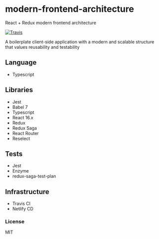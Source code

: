 # modern-frontend-architecture
React + Redux modern frontend architecture

[![Travis](https://img.shields.io/travis/alanrsoares/modern-frontend-architecture/master.svg)](https://travis-ci.org/alanrsoares/modern-frontend-architecture)


A boilerplate client-side application with a modern and scalable structure that values reusability and testability

## Language

- Typescript

## Libraries

- Jest
- Babel 7
- Typescript
- React 16.x
- Redux
- Redux Saga
- React Router
- Reselect

## Tests

- Jest
- Enzyme
- redux-saga-test-plan

## Infrastructure

- Travis CI 
- Netlify CD

### License
MIT
